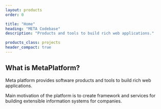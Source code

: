 ```yaml
---
layout: products
order: 0

title: "Home"
heading: "META Codebase"
description: "Products and tools to build rich web applications."

products_class: projects
header_compact: true
---
```


## What is MetaPlatform?

Meta platform provides software products and tools to build rich web applications.

Main motivation of the platform is to create framework and services for building extensible information systems for companies.